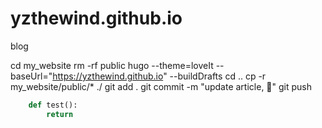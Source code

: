 # yzthewind.github.io
blog

cd my_website
rm -rf public
hugo  --theme=loveIt --baseUrl="https://yzthewind.github.io" --buildDrafts
cd ..
cp -r my_website/public/* ./
git add .
git commit -m "update article, :tada:"
git push

```python
    def test():
        return
```